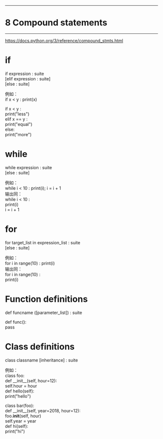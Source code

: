 ***
# 8 Compound statements
***
https://docs.python.org/3/reference/compound_stmts.html    

if
===
if expression : suite   
[elif expression : suite]   
[else : suite]   

例如：   
if x < y : print(x)   

if x < y :   
    print("less")   
elif x == y :    
    print("equal")   
else:   
    print("more")   

while
===
while expression : suite   
[else : suite]   

例如：   
while i < 10 : print(i); i = i + 1    
输出同：    
while i < 10 :   
    print(i)   
    i = i + 1   

for
===
for target_list in expression_list : suite   
[else : suite]   

例如：   
for i in range(10) : print(i)    
输出同：    
for i in range(10) :    
    print(i)    

Function definitions
===
def funcname ([parameter_list]) : suite   

def func():   
    pass   


Class definitions
===
class classname [inheritance] : suite   

例如：   
class foo:   
    def \_\_init\_\_(self, hour=12):   
        self.hour = hour   
    def hello(self):   
        print("hello")   

class bar(foo):   
    def \_\_init\_\_(self, year=2018, hour=12):   
        foo.__init__(self, hour)   
        self.year = year   
    def hi(self):   
        print("hi")   


